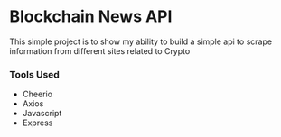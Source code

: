 # Blockchain News API

This simple project is to show my ability to build a simple api to scrape information from different sites related to Crypto

### Tools Used
  - Cheerio
  - Axios
  - Javascript
  - Express
